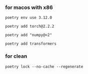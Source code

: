 ### for macos with x86
```shell
poetry env use 3.12.0

poetry add torch@2.2.2

poetry add "numpy@<2"

poetry add transformers

```


### for clean
```
poetry lock --no-cache --regenerate
```
